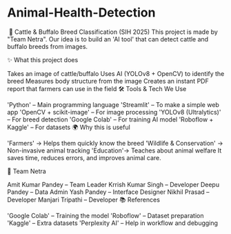 # Animal-Health-Detection
​ 🐄 Cattle & Buffalo Breed Classification (SIH 2025)
This project is made by "Team Netra".
Our idea is to build an 'AI tool' that can detect cattle and buffalo breeds from images.

✨ What this project does

Takes an image of cattle/buffalo
Uses AI (YOLOv8 + OpenCV) to identify the breed
Measures body structure from the image
Creates an instant PDF report that farmers can use in the field
🛠️ Tools & Tech We Use

'Python' – Main programming language
'Streamlit' – To make a simple web app
'OpenCV + scikit-image' – For image processing
'YOLOv8 (Ultralytics)' – For breed detection
'Google Colab' – For training AI model
'Roboflow + Kaggle' – For datasets
🌍 Why this is useful

'Farmers' → Helps them quickly know the breed
'Wildlife & Conservation' → Non-invasive animal tracking
'Education'→ Teaches about animal welfare
It saves time, reduces errors, and improves animal care.

👥 Team Netra

Amit Kumar Pandey – Team Leader
Krrish Kumar Singh – Developer
Deepu Pandey – Data Admin
Yash Pandey – Interface Designer
Nikhil Prasad – Developer
Manjari Tripathi – Developer
📚 References

'Google Colab' – Training the model
'Roboflow' – Dataset preparation
'Kaggle' – Extra datasets
'Perplexity AI' – Help in workflow and debugging
